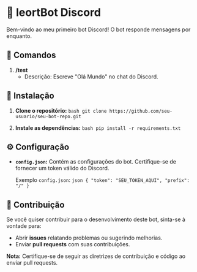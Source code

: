 # 🤖 leortBot Discord

Bem-vindo ao meu primeiro bot Discord! O bot responde mensagens por enquanto.

## 📜 Comandos

1. **/test**
   - Descrição: Escreve "Olá Mundo" no chat do Discord.

## 🚀 Instalação

1. **Clone o repositório:**
   ``bash
   git clone https://github.com/seu-usuario/seu-bot-repo.git
   ``

2. **Instale as dependências:**
   ``bash
   pip install -r requirements.txt
   ``

## ⚙️ Configuração

- **`config.json`:** Contém as configurações do bot. Certifique-se de fornecer um token válido do Discord.

    Exemplo `config.json`:
    ``json
    {
      "token": "SEU_TOKEN_AQUI",
      "prefix": "/"
    }
    ``

## 🤝 Contribuição

Se você quiser contribuir para o desenvolvimento deste bot, sinta-se à vontade para:

- Abrir **issues** relatando problemas ou sugerindo melhorias.
- Enviar **pull requests** com suas contribuições.

**Nota:** Certifique-se de seguir as diretrizes de contribuição e código ao enviar pull requests.
